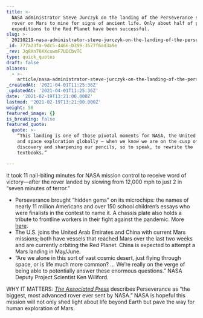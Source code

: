 ```yaml
---
title: >-
  NASA administrator Steve Jurczyk on the landing of the Perseverance space
  rover on Mars to mine for signs of ancient life. Only about half of previous
  expeditions to the Red Planet have been successful.
slug: >-
  20210219-nasa-administrator-steve-jurczyk-on-the-landing-of-the-perseverance-space-rover-on-mars-to
_id: 777a23fa-9dc5-4466-b399-3577f6ad3a9e
_rev: Jq8Xn76XXcuwmF7UDCbvTC
type: quick_quotes
draft: false
aliases:
  - >-
    article/nasa-administrator-steve-jurczyk-on-the-landing-of-the-perseverance-space-rover-on-mars-to-mine-an-ancient-lakebed-for-signs-of-life-only-about-half-of-previous-expeditions-to-the-red-planet-have-bee/
_createdAt: '2021-04-01T11:25:36Z'
_updatedAt: '2021-04-01T11:25:36Z'
date: '2021-02-19T13:21:00.000Z'
lastmod: '2021-02-19T13:21:00.000Z'
weight: 50
featured_image: {}
is_breaking: false
featured_quote:
  quote: >-
    “This landing is one of those pivotal moments for NASA, the United States,
    and space exploration globally – when we know we are on the cusp of
    discovery and sharpening our pencils, so to speak, to rewrite the
    textbooks.”

---
```

It took 11 nail-biting minutes for NASA mission control to receive word of victory—after the rover landed by slowing from 12,000 mph to just 2 in “seven minutes of terror.”

* Perseverance brought “hidden gems” on its microchips: the names of nearly 11 million Americans and over 150 school children’s essays who were finalists in the contest to name it. A chassis plate also holds a tribute to frontline workers in their fight against the pandemic. More [here](https://www.space.com/perseverance-mars-rover-weird-things-on-board).
* The U.S. joins the United Arab Emirates and China with current Mars missions; both have vessels that reached Mars over the last two weeks and are currently orbiting the Red Planet. China is expected to attempt a Mars landing in May/June.
* “Are we alone in this sort of vast cosmic desert, just flying through space, or is life much more common? … We’re really on the verge of being able to potentially answer these enormous questions.” NASA Deputy Project Scientist Ken Wiliford.

WHY IT MATTERS: [_The Associated Press_](https://www.radio.com/wwjnewsradio/news/national/nasa-rover-lands-on-mars-to-look-for-signs-of-ancient-life) describes Perseverance as “the biggest, most advanced rover ever sent by NASA.” NASA is hopeful this mission will not only shed light about life beyond Earth but pave the way for human exploration of Mars.